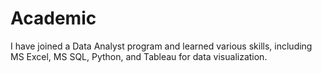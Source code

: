 # Academic
I have joined a Data Analyst program and learned various skills, including MS Excel, MS SQL, Python, and Tableau for data visualization.
